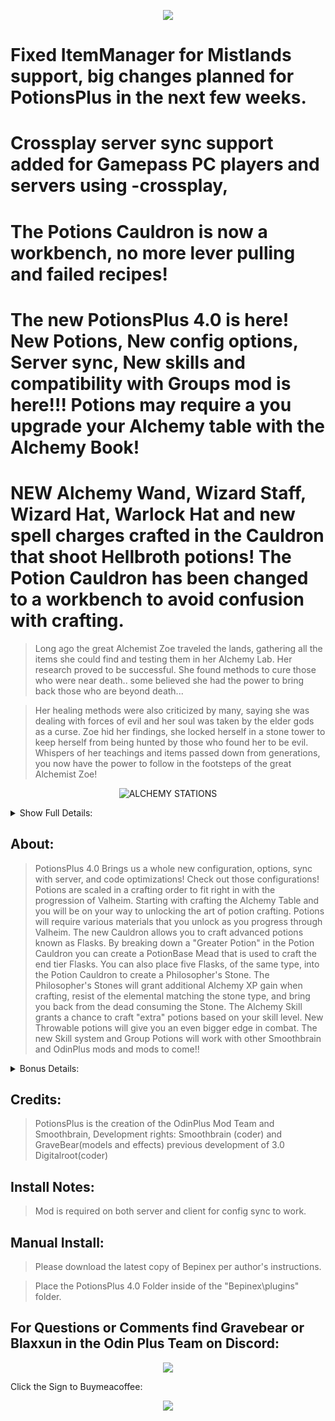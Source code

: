 <p align="center">

<img src="https://cdn.discordapp.com/attachments/858051344329605140/980430001017090068/ppheader.png">

<p>

# Fixed ItemManager for Mistlands support, big changes planned for PotionsPlus in the next few weeks.  

# Crossplay server sync support added for Gamepass PC players and servers using -crossplay, 

# The Potions Cauldron is now a workbench, no more lever pulling and failed recipes!

# The new PotionsPlus 4.0 is here! New Potions, New config options, Server sync, New skills and compatibility with Groups mod is here!!! Potions may require a you upgrade your Alchemy table with the Alchemy Book!

# NEW Alchemy Wand, Wizard Staff, Wizard Hat, Warlock Hat and new spell charges crafted in the Cauldron that shoot Hellbroth potions! The Potion Cauldron has been changed to a workbench to avoid confusion with crafting.


>﻿Long ago the great Alchemist Zoe traveled the lands, gathering all the items she could find and testing them in her Alchemy Lab. Her research proved to be successful. She found methods to cure those who were near death.. some believed she had the power to bring back those who are beyond death...

>Her healing methods were also criticized by many, saying she was dealing with forces of evil and her soul was taken by the elder gods as a curse. Zoe hid her findings, she locked herself in a stone tower to keep herself from being hunted by those who found her to be evil. Whispers of her teachings and items passed down from generations, you now have the power to follow in the footsteps of the great Alchemist Zoe!

</p>

<p align="center">

  <img src="https://media3.giphy.com/media/waYK1IuOtOCQakC8ZR/giphy.gif" alt="ALCHEMY STATIONS">

</p>

<details><summary>Show Full Details:</summary>

<p>


<p align="center"><h2>Zoe, the Legendary Alchemist's Table</h2></p>


>Alchemy Skill will increase your chances to craft additional potions.﻿
>Lesser Potions are crafted with early stage items, the ZOE's Alchemy Table is something that you can craft early >game.
>You will unlock the Medium and Grand Potions as you adventure through Valheim, gathering new materials.


<p align="center"><img src="https://i.imgur.com/UsyzCmi.png"></p>
    ﻿﻿
<p align="center"><b>Lesser, Medium, and Grand potions can be crafted without Potion Base!</b></p>

<p align="center"><img src="https://i.imgur.com/WqzZlAo.png"></p>



<p align="center"><b>After you reach Iron ore you can then prepare for harder enemies with Flasks</b></p>

>These will give you much better Healing and Resistance to enemies.
>To craft the Flasks we need to first make a Potion Cauldron.
>This will create a Potion Base mead that is then used to craft your Flask at the Alchemy table.
﻿>The Potion Cauldron creates, Potion Base, Philosopher's Stones.


<p align="center"><b>Potion Base Mead is required for Flasks!></b></p>
﻿
<p align="center"><img src="https://i.imgur.com/QdnDQCJ.png"></p>

>Once we have our Flasks we can then use those to transmute a Philosopher's Stone.
>Crafting 5 flasks and using them at Potion Cauldron will let you craft the Philosopher's Stone
>Stones are Utility items that will grant Resistance, additional Alchemy Skill, and 75 + weight when worn.
>Stones will destroy themselves and bring you back to life if you die with them equipped.
>Note: Magelight will not create any Stone Type. ﻿

>Hellfire Charges are created from the Hellfire Potions, they are a spell charge for the Staff and Wand.

>The hats will add bonus effects to the Wand or Staff

<p align="center"><img src="https://i.imgur.com/WgErsLa.png"></p>

</details>

<p>

<p>

   <h2> About: </h2>

>PotionsPlus 4.0 Brings us a whole new configuration, options, sync with server, and code optimizations! Check out those configurations! Potions are scaled in a crafting order to fit right in with the progression of Valheim. Starting with crafting the Alchemy Table and you will be on your way to unlocking the art of potion crafting. Potions will require various materials that you unlock as you progress through Valheim. The new Cauldron allows you to craft advanced potions known as Flasks. By breaking down a "Greater Potion" in the Potion Cauldron you can create a PotionBase Mead that is used to craft the end tier Flasks. You can also place five Flasks, of the same type, into the Potion Cauldron to create a Philosopher's Stone. The Philosopher's Stones will grant additional Alchemy XP gain when crafting, resist of the elemental matching the stone type, and bring you back from the dead consuming the Stone. The Alchemy Skill grants a chance to craft "extra" potions based on your skill level. New Throwable potions will give you an even bigger edge in combat. The new Skill system and Group Potions will work with other Smoothbrain and OdinPlus mods and mods to come!!

<details>
<summary>Bonus Details:</summary>

<h2> How the crafting bonus works: </h2>

Each level of Alchemy = 1% chance to craft an additional potion. after level 25, your total Alchemy level is divided by 4 and the results is the % chance to crafted a 2nd additional potion. At level 100, you have 100% chance to craft an additional potion and 25% chance to craft a 2nd additional potion on top of that. At 100 a potion that crafts in stacks of x5, if you are lucky could output 7 total items.

</details>

<h2>  Credits: </h2>

>PotionsPlus is the creation of the OdinPlus Mod Team and Smoothbrain,
>Development rights: Smoothbrain (coder) and GraveBear(models and effects) previous development of 3.0 Digitalroot(coder)

<h2>  Install Notes: </h2>

>Mod is required on both server and client for config sync to work.

<h2> Manual Install: </h2>

>Please download the latest copy of Bepinex per author's instructions.

>Place the PotionsPlus 4.0 Folder inside of the "Bepinex\plugins\" folder.

<p align="center"><h2>For Questions or Comments find Gravebear or Blaxxun in the Odin Plus Team on Discord:</h2></p>

<p align="center"><a href="https://discord.gg/mbkPcvu9ax"><img src="https://i.imgur.com/Ji3u63C.png"></a></p>

Click the Sign to Buymeacoffee:

<p align="center"><a href="https://www.buymeacoffee.com/Gravebear"><img src="https://cdn.discordapp.com/attachments/1002971376551989369/1038591260723789824/GBSupporter.png"></a></p>


</p>
  ﻿﻿

</div>

